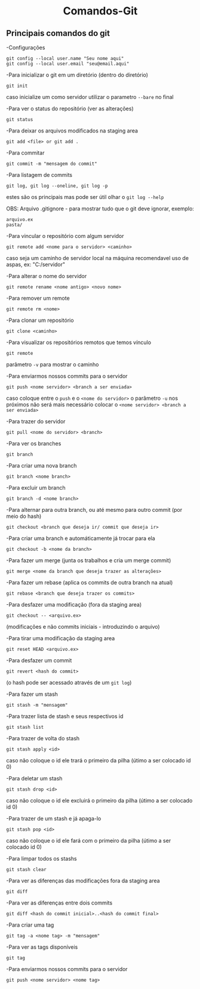 <h1 align="center">Comandos-Git</h1>

<h2>Principais comandos do git</h2>

-Configurações
```
git config --local user.name "Seu nome aqui"
git config --local user.email "seu@email.aqui"
```

-Para inicializar o git em um diretório (dentro do diretório)
```
git init
```
caso inicialize um como servidor utilizar o parametro ```--bare``` no final

-Para ver o status do repositório (ver as alterações)
```
git status
```

-Para deixar os arquivos modificados na staging area
```
git add <file> or git add .
```

-Para commitar
```
git commit -m "mensagem do commit"
```

-Para listagem de commits
```
git log, git log --oneline, git log -p
```
estes são os principais mas pode ser útil olhar o ```git log --help```

OBS: Arquivo .gitignore - para mostrar tudo que o git deve ignorar, exemplo:
```
arquivo.ex
pasta/
```

-Para vincular o repositório com algum servidor
```
git remote add <nome para o servidor> <caminho>
```
caso seja um caminho de servidor local na máquina recomendavel uso de aspas, ex: "C:/servidor"

-Para alterar o nome do servidor
```
git remote rename <nome antigo> <novo nome>
```

-Para remover um remote
```
git remote rm <nome>
```

-Para clonar um repositório
```
git clone <caminho>
```

-Para visualizar os repositórios remotos que temos vínculo
```
git remote
```
parâmetro ```-v``` para mostrar o caminho

-Para enviarmos nossos commits para o servidor
```
git push <nome servidor> <branch a ser enviada>
```
caso coloque entre o ```push``` e o ```<nome do servidor>``` o parâmetro ```-u``` nos próximos não será mais necessário colocar o ```<nome servidor> <branch a ser enviada>```

-Para trazer do servidor
```
git pull <nome do servidor> <branch>
```

-Para ver os branches
```
git branch
```

-Para criar uma nova branch
```
git branch <nome branch>
```

-Para excluir um branch
```
git branch -d <nome branch>
```

-Para alternar para outra branch, ou até mesmo para outro commit (por meio do hash)
```
git checkout <branch que deseja ir/ commit que deseja ir>
```

-Para criar uma branch e automáticamente já trocar para ela
```
git checkout -b <nome da branch>
```

-Para fazer um merge
(junta os trabalhos e cria um merge commit)
```
git merge <nome da branch que deseja trazer as alterações>
```

-Para fazer um rebase
(aplica os commits de outra branch na atual)
```
git rebase <branch que deseja trazer os commits>
```

-Para desfazer uma modificação (fora da staging area)
```
git checkout -- <arquivo.ex>
```
(modificações e não commits iniciais - introduzindo o arquivo)

-Para tirar uma modificação da staging area
```
git reset HEAD <arquivo.ex>
```

-Para desfazer um commit
```
git revert <hash do commit>
```
(o hash pode ser acessado através de um ```git log```)

-Para fazer um stash
```
git stash -m "mensagem"
```

-Para trazer lista de stash e seus respectivos id
```
git stash list
```

-Para trazer de volta do stash
```
git stash apply <id>
```
caso não coloque o id ele trará o primeiro da pilha (útimo a ser colocado id 0)

-Para deletar um stash
```
git stash drop <id>
```
caso não coloque o id ele excluirá o primeiro da pilha (útimo a ser colocado id 0)

-Para trazer de um stash e já apaga-lo
```
git stash pop <id>
```
caso não coloque o id ele fará com o primeiro da pilha (útimo a ser colocado id 0)

-Para limpar todos os stashs
```
git stash clear
```

-Para ver as diferenças das modificações fora da staging area
```
git diff
```

-Para ver as diferenças entre dois commits
```
git diff <hash do commit inicial>..<hash do commit final>
```

-Para criar uma tag
```
git tag -a <nome tag> -m "mensagem"
```

-Para ver as tags disponíveis
```
git tag
```

-Para enviarmos nossos commits para o servidor
```
git push <nome servidor> <nome tag>
```
